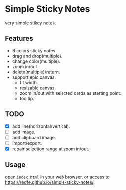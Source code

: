 # Simple Sticky Notes

very simple stikcy notes.

## Features

- 6 colors sticky notes.
- drag and drop(multiple).
- change color(multiple).
- zoom in/out.
- delete(multiple)/return.
- support epic canvas.
  - fit width.
  - resizable canvas.
  - zoom in/out with selected cards as starting point.
  - tooltip.

## TODO

- [x] add line(horizontal/vertical).
- [ ] add image.
- [ ] add clipboard image.
- [ ] import/export.
- [x] repair selection range at zoom in/out.

## Usage

open `index.html` in your web browser.
or access to https://redfe.github.io/simple-sticky-notes/.
